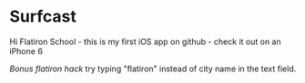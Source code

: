 # Surfcast

Hi Flatiron School - this is my first iOS app on github - check it out on an iPhone 6

*Bonus flatiron hack*  try typing "flatiron" instead of city name in the text field. 



